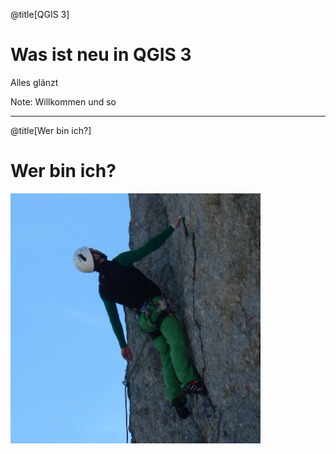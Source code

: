 @title[QGIS 3]

# Was ist neu in QGIS 3

Alles glänzt

Note: Willkommen und so

---
@title[Wer bin ich?]
# Wer bin <span class="green">ich</span>?

![mkuhn](assets/images/m-kuhn.png)
